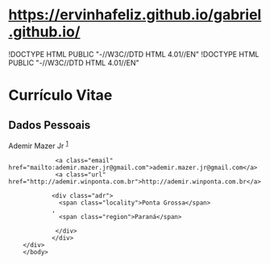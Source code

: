 # https://ervinhafeliz.github.io/gabriel.github.io/
!DOCTYPE HTML PUBLIC "-//W3C//DTD HTML 4.01//EN"
			!DOCTYPE HTML PUBLIC "-//W3C//DTD HTML 4.01//EN"
			<html>
  <head>
    <title>Currículo Vitae</title>
    <meta charset="utf-8">
  </head>
  <body>
    <h1>Currículo Vitae</h1>
    <div class="secao">
			<h2>Dados Pessoais</h2>			
				<div id="hcard-Ademir-Mazer-Jr" class="vcard">
				 <span class="given-name">Ademir</span>
				  <span class="additional-name">Mazer</span>
				  <span class="family-name">Jr</span>
				<sup><a href="#1-fn" id="fn1" title="veja o rodapé">1</a></sup>

				 <a class="email" href="mailto:ademir.mazer.jr@gmail.com">ademir.mazer.jr@gmail.com</a>
				 <a class="url" href="http://ademir.winponta.com.br">http://ademir.winponta.com.br</a>
				
				<div class="adr">
				  <span class="locality">Ponta Grossa</span>
				, 
				  <span class="region">Paraná</span>

				 </div>
				</div>
		</div>
		</body>
</html>
